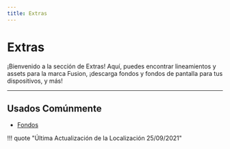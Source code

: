 ```yaml
---
title: Extras
---
```


# Extras

¡Bienvenido a la sección de Extras! Aquí, puedes encontrar lineamientos y assets 
para la marca Fusion, ¡descarga fondos y fondos de pantalla para tus dispositivos, 
y más!

-----

## Usados Comúnmente

- [Fondos](backgrounds)

!!! quote "Última Actualización de la Localización 25/09/2021"
